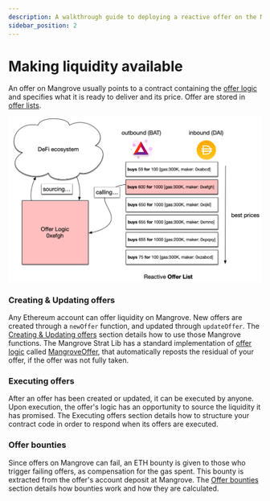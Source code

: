 ```yaml
---
description: A walkthrough guide to deploying a reactive offer on the Mangrove
sidebar_position: 2
---
```


# Making liquidity available

An offer on Mangrove usually points to a contract containing the [offer logic](../../../contracts/technical-references/taking-and-making-offers/reactive-offer/maker-contract.mdx) and specifies what it is ready to deliver and its price. Offer are stored in [offer lists](../../../contracts/technical-references//taking-and-making-offers/market.md).

![When a reactive Offer is matched, the contract implementing its logic is called by Mangrove](../../../../static/img/assets/MakerOffer.png)

### Creating & Updating offers

Any Ethereum account can offer liquidity on Mangrove. New offers are created through a `newOffer` function, and updated through `updateOffer`. The [Creating & Updating offers](../../../contracts/technical-references/taking-and-making-offers/reactive-offer/README.mdx) section details how to use those Mangrove functions. The Mangrove Strat Lib has a standard implementation of [offer logic](../../../contracts/technical-references//taking-and-making-offers/reactive-offer/maker-contract.mdx) called [MangroveOffer](mangrove-offer.md), that automatically reposts the residual of your offer, if the offer was not fully taken.

### Executing offers

After an offer has been created or updated, it can be executed by anyone. Upon execution, the offer's logic has an opportunity to source the liquidity it has promised. The Executing offers section details how to structure your contract code in order to respond when its offers are executed.

### Offer bounties

Since offers on Mangrove can fail, an ETH bounty is given to those who trigger failing offers, as compensation for the gas spent. This bounty is extracted from the offer's account deposit at Mangrove. The [Offer bounties](./#offer-bounties) section details how bounties work and how they are calculated.
